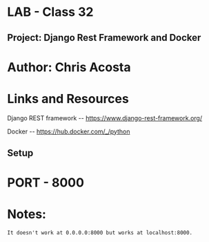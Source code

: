 # LAB - Class 32

## Project: Django Rest Framework and Docker

# Author: Chris Acosta

# Links and Resources

Django REST framework -- https://www.django-rest-framework.org/

Docker -- https://hub.docker.com/_/python

## Setup

# PORT - 8000

# Notes:
    It doesn't work at 0.0.0.0:8000 but works at localhost:8000.

